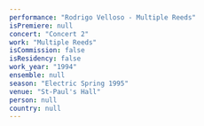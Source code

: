 ```yaml
---
performance: "Rodrigo Velloso - Multiple Reeds"
isPremiere: null
concert: "Concert 2"
work: "Multiple Reeds"
isCommission: false
isResidency: false
work_year: "1994"
ensemble: null
season: "Electric Spring 1995"
venue: "St-Paul's Hall"
person: null
country: null
---
```


